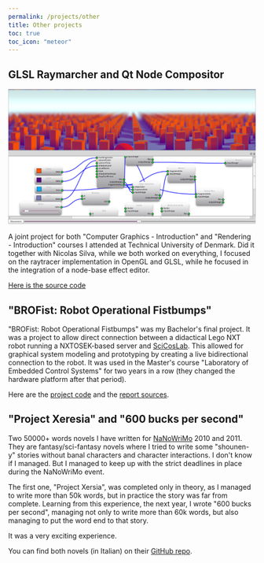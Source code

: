```yaml
---
permalink: /projects/other
title: Other projects
toc: true
toc_icon: "meteor"
---
```


## GLSL Raymarcher and Qt Node Compositor

![alt text](/assets/images/GLSL_Raymarcher_Screenshot.png "GLSL Raymarcher screenshot")

A joint project for both "Computer Graphics - Introduction" and "Rendering -
Introduction" courses I attended at Technical University of Denmark. Did it together
with Nicolas Silva, while we both worked on everything, I focused on the raytracer
implementation in OpenGL and GLSL, while he focused in the integration of a node-base
effect editor.

[Here is the source code][1]

## "BROFist: Robot Operational Fistbumps"

"BROFist: Robot Operational Fistbumps" was my Bachelor's final project. It was a project
to allow direct connection between a didactical Lego NXT robot running a NXTOSEK-based
server and [SciCosLab][2]. This allowed for graphical system modeling and prototyping
by creating a live bidirectional connection to the robot. It was used in the Master's
course "Laboratory of Embedded Control Systems" for two years in a row (they changed
the hardware platform after that period).

Here are the [project code][3] and the [report sources][4].

## "Project Xeresia" and "600 bucks per second"

Two 50000+ words novels I have written for [NaNoWriMo][5] 2010 and 2011. They are
fantasy/sci-fantasy novels where I tried to write some "shounen-y" stories without
banal characters and character interactions. I don't know if I managed. But I managed
to keep up with the strict deadlines in place during the NaNoWriMo event.

The first one, "Project Xersia", was completed only in theory, as I managed to write
more than 50k words, but in practice the story was far from complete. Learning from this
experience, the next year, I wrote "600 bucks per second", managing not only to write
more than 60k words, but also managing to put the word end to that story.

It was a very exciting experience.

You can find both novels (in Italian) on their [GitHub repo][6].

[1]: https://github.com/nical/GLSL-Raymarching
[2]: http://www.scicoslab.org/
[3]: https://github.com/Jazzinghen/BROFist
[4]: https://github.com/Jazzinghen/SPAM-and-BROFist--A-Love-Story
[5]: https://www.nanowrimo.org/
[6]: https://github.com/Jazzinghen/NaNoWriMo-Projects
